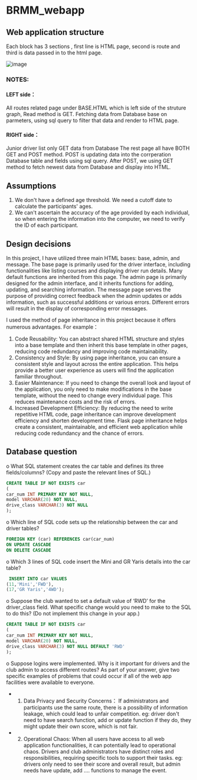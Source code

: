 # BRMM_webapp

## Web application structure
 Each block has 3 sections , first line is HTML page, second is route and third is data passed in to the html page.

![image](https://github.com/Alex-Beep-Cao/BRMM_webapp/assets/65649144/b6eaef22-2405-4051-97e4-873922c4b8fb)


### NOTES:
#### LEFT side：
All routes related page under BASE.HTML which is left side of the struture graph, Read method is GET.
Fetching data from Database base on parmeters, using sql query to filter that data and render to HTML page. 

#### RIGHT side：
Junior driver list only GET data from Database
The rest page all have BOTH GET and POST method.
POST is updating data into the corrperation Database table and fields using sql query. 
After POST, we using GET method to fetch newest data from Database and display into HTML.

## Assumptions
1. We don't have a defined age threshold. We need a cutoff date to calculate the participants' ages.
2. We can't ascertain the accuracy of the age provided by each individual, so when entering the information into the computer, we need to verify the ID of each participant.

## Design decisions
In this project, I have utilized three main HTML bases: base, admin, and message. The base page is primarily used for the driver interface, including functionalities like listing courses and displaying driver run details. Many default functions are inherited from this page.
The admin page is primarily designed for the admin interface, and it inherits functions for adding, updating, and searching information. 
The message page serves the purpose of providing correct feedback when the admin updates or adds information, such as successful additions or various errors. Different errors will result in the display of corresponding error messages.

I used the method of page inheritance in this project because it offers numerous advantages.
For example： 
1. Code Reusability: You can abstract shared HTML structure and styles into a base template and then inherit this base template in other pages, reducing code redundancy and improving code maintainability.
2. Consistency and Style: By using page inheritance, you can ensure a consistent style and layout across the entire application. This helps provide a better user experience as users will find the application familiar throughout.
3. Easier Maintenance: If you need to change the overall look and layout of the application, you only need to make modifications in the base template, without the need to change every individual page. This reduces maintenance costs and the risk of errors.
4. Increased Development Efficiency: By reducing the need to write repetitive HTML code, page inheritance can improve development efficiency and shorten development time.
Flask page inheritance helps create a consistent, maintainable, and efficient web application while reducing code redundancy and the chance of errors.

## Database question
o What SQL statement creates the car table and defines its three fields/columns? (Copy and paste the relevant lines of SQL.)

 ```sql
CREATE TABLE IF NOT EXISTS car
(
car_num INT PRIMARY KEY NOT NULL,
model VARCHAR(20) NOT NULL,
drive_class VARCHAR(3) NOT NULL
);
```

o Which line of SQL code sets up the relationship between the car and driver tables?
```sql
FOREIGN KEY (car) REFERENCES car(car_num)
ON UPDATE CASCADE
ON DELETE CASCADE
```

o Which 3 lines of SQL code insert the Mini and GR Yaris details into the car table?
```sql
 INSERT INTO car VALUES
(11,'Mini','FWD'),
(17,'GR Yaris','4WD');
```

o Suppose the club wanted to set a default value of ‘RWD’ for the driver_class field. What specific change would you need to make to the SQL to do this? (Do not implement this change in your app.)
```sql
CREATE TABLE IF NOT EXISTS car
(
car_num INT PRIMARY KEY NOT NULL,
model VARCHAR(20) NOT NULL,
drive_class VARCHAR(3) NOT NULL DEFAULT 'RWD'
);
```

o Suppose logins were implemented. Why is it important for drivers and the club admin to access different routes? As part of your answer, give two specific examples of problems
that could occur if all of the web app facilities were available to everyone.
- 1. Data Privacy and Security Concerns： If administrators and participants use the same route, there is a possibility of information leakage, which could lead to unfair competition.
  eg: driver don't need to have search function, add or update function if they do, they might update their own score, which is not fair.
   
- 2. Operational Chaos: When all users have access to all web application functionalities, it can potentially lead to operational chaos. Drivers and club administrators have distinct roles and responsibilities, requiring specific tools to support their tasks.
  eg: drivers only need to see their score and overall result, but admin needs have update, add .... functions to manage the event.
